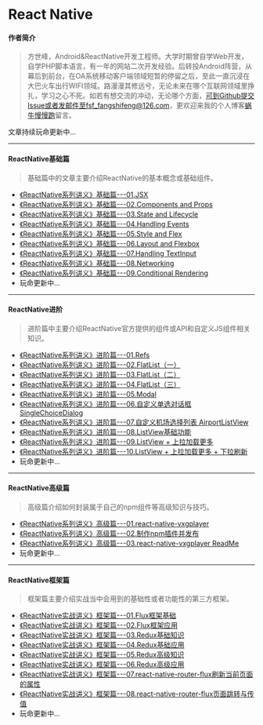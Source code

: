 # React Native
#### 作者简介
> 方世峰，Android&ReactNative开发工程师。大学时期曾自学Web开发，自学PHP脚本语言，有一年的网站二次开发经验。后转投Android阵营，从幕后到前台，在OA系统移动客户端领域短暂的停留之后，至此一直沉浸在大巴火车出行WIFI领域。路漫漫其修远兮，无论未来在哪个互联网领域里挣扎，学习之心不死。如若有想交流的冲动，无论哪个方面，可到Github提交Issue或者发邮件至fsf_fangshifeng@126.com，更欢迎来我的个人博客[蜗牛慢慢跑](http://fangshifeng.com/)留言。

文章持续玩命更新中...

***

#### ReactNative基础篇
> 基础篇中的文章主要介绍ReactNative的基本概念或基础组件。

* [《ReactNative系列讲义》基础篇---01.JSX](https://github.com/fangshifeng/ReactNative/blob/master/%E3%80%8AReactNative%E7%B3%BB%E5%88%97%E8%AE%B2%E4%B9%89%E3%80%8B%E5%9F%BA%E7%A1%80%E7%AF%87---01.JSX.md)
* [《ReactNative系列讲义》基础篇---02.Components and Props](https://github.com/fangshifeng/ReactNative/blob/master/%E3%80%8AReactNative%E7%B3%BB%E5%88%97%E8%AE%B2%E4%B9%89%E3%80%8B%E5%9F%BA%E7%A1%80%E7%AF%87---02.Components%20and%20Props.md)
* [《ReactNative系列讲义》基础篇---03.State and Lifecycle](https://github.com/fangshifeng/ReactNative/blob/master/%E3%80%8AReactNative%E7%B3%BB%E5%88%97%E8%AE%B2%E4%B9%89%E3%80%8B%E5%9F%BA%E7%A1%80%E7%AF%87---03.State%20and%20Lifecycle.md)
* [《ReactNative系列讲义》基础篇---04.Handling Events](https://github.com/fangshifeng/ReactNative/blob/master/%E3%80%8AReactNative%E7%B3%BB%E5%88%97%E8%AE%B2%E4%B9%89%E3%80%8B%E5%9F%BA%E7%A1%80%E7%AF%87---04.Handling%20Events.md)
* [《ReactNative系列讲义》基础篇---05.Style and Flex](https://github.com/fangshifeng/ReactNative/blob/master/%E3%80%8AReactNative%E7%B3%BB%E5%88%97%E8%AE%B2%E4%B9%89%E3%80%8B%E5%9F%BA%E7%A1%80%E7%AF%87---05.Style%20and%20Flex.md)
* [《ReactNative系列讲义》基础篇---06.Layout and Flexbox](https://github.com/fangshifeng/ReactNative/blob/master/%E3%80%8AReactNative%E7%B3%BB%E5%88%97%E8%AE%B2%E4%B9%89%E3%80%8B%E5%9F%BA%E7%A1%80%E7%AF%87---06.Layout%20and%20Flexbox.md)
* [《ReactNative系列讲义》基础篇---07.Handling TextInput](https://github.com/fangshifeng/ReactNative/blob/master/%E3%80%8AReactNative%E7%B3%BB%E5%88%97%E8%AE%B2%E4%B9%89%E3%80%8B%E5%9F%BA%E7%A1%80%E7%AF%87---07.Handling%20TextInput.md)
* [《ReactNative系列讲义》基础篇---08.Networking](https://github.com/fangshifeng/ReactNative/blob/master/%E3%80%8AReactNative%E7%B3%BB%E5%88%97%E8%AE%B2%E4%B9%89%E3%80%8B%E5%9F%BA%E7%A1%80%E7%AF%87---08.Networking.md)
* [《ReactNative系列讲义》基础篇---09.Conditional Rendering](https://github.com/fangshifeng/ReactNative/blob/master/%E3%80%8AReactNative%E7%B3%BB%E5%88%97%E8%AE%B2%E4%B9%89%E3%80%8B%E5%9F%BA%E7%A1%80%E7%AF%87---09.Conditional%20Rendering.md)
* 玩命更新中...

*** 

#### ReactNative进阶
> 进阶篇中主要介绍ReactNative官方提供的组件或API和自定义JS组件相关知识。

* [《ReactNative系列讲义》进阶篇---01.Refs](https://github.com/fangshifeng/ReactNative/blob/master/%E3%80%8AReactNative%E7%B3%BB%E5%88%97%E8%AE%B2%E4%B9%89%E3%80%8B%E8%BF%9B%E9%98%B6%E7%AF%87---01.Refs.md)
* [《ReactNative系列讲义》进阶篇---02.FlatList（一）](https://github.com/fangshifeng/ReactNative/blob/master/%E3%80%8AReactNative%E7%B3%BB%E5%88%97%E8%AE%B2%E4%B9%89%E3%80%8B%E8%BF%9B%E9%98%B6%E7%AF%87---02.FlatList%EF%BC%88%E4%B8%80%EF%BC%89.md)
* [《ReactNative系列讲义》进阶篇---03.FlatList（二）](https://github.com/fangshifeng/ReactNative/blob/master/%E3%80%8AReactNative%E7%B3%BB%E5%88%97%E8%AE%B2%E4%B9%89%E3%80%8B%E8%BF%9B%E9%98%B6%E7%AF%87---03.FlatList%EF%BC%88%E4%BA%8C%EF%BC%89.md)
* [《ReactNative系列讲义》进阶篇---04.FlatList（三）](https://github.com/fangshifeng/ReactNative/blob/master/%E3%80%8AReactNative%E7%B3%BB%E5%88%97%E8%AE%B2%E4%B9%89%E3%80%8B%E8%BF%9B%E9%98%B6%E7%AF%87---04.FlatList%EF%BC%88%E4%B8%89%EF%BC%89.md)
* [《ReactNative系列讲义》进阶篇---05.Modal](https://github.com/fangshifeng/ReactNative/blob/master/%E3%80%8AReactNative%E7%B3%BB%E5%88%97%E8%AE%B2%E4%B9%89%E3%80%8B%E8%BF%9B%E9%98%B6%E7%AF%87---05.Modal.md)
* [《ReactNative系列讲义》进阶篇---06.自定义单选对话框 SingleChoiceDialog](https://github.com/fangshifeng/ReactNative/blob/master/%E3%80%8AReactNative%E7%B3%BB%E5%88%97%E8%AE%B2%E4%B9%89%E3%80%8B%E8%BF%9B%E9%98%B6%E7%AF%87---06.%E8%87%AA%E5%AE%9A%E4%B9%89%E5%8D%95%E9%80%89%E5%AF%B9%E8%AF%9D%E6%A1%86%20SingleChoiceDialog.md)
* [《ReactNative系列讲义》进阶篇---07.自定义机场选择列表 AirportListView](https://github.com/fangshifeng/ReactNative/blob/master/%E3%80%8AReactNative%E7%B3%BB%E5%88%97%E8%AE%B2%E4%B9%89%E3%80%8B%E8%BF%9B%E9%98%B6%E7%AF%87---07.%E8%87%AA%E5%AE%9A%E4%B9%89%E6%9C%BA%E5%9C%BA%E9%80%89%E6%8B%A9%E5%88%97%E8%A1%A8%20AirportListView.md)
* [《ReactNative系列讲义》进阶篇---08.ListView基础功能](https://github.com/fangshifeng/ReactNative/blob/master/%E3%80%8AReactNative%E7%B3%BB%E5%88%97%E8%AE%B2%E4%B9%89%E3%80%8B%E8%BF%9B%E9%98%B6%E7%AF%87---08.ListView%E5%9F%BA%E7%A1%80%E5%8A%9F%E8%83%BD.md)
* [《ReactNative系列讲义》进阶篇---09.ListView + 上拉加载更多](https://github.com/fangshifeng/ReactNative/blob/master/%E3%80%8AReactNative%E7%B3%BB%E5%88%97%E8%AE%B2%E4%B9%89%E3%80%8B%E8%BF%9B%E9%98%B6%E7%AF%87---09.ListView%20%2B%20%E4%B8%8A%E6%8B%89%E5%8A%A0%E8%BD%BD%E6%9B%B4%E5%A4%9A.md)
* [《ReactNative系列讲义》进阶篇---10.ListView + 上拉加载更多 + 下拉刷新](https://github.com/fangshifeng/ReactNative/blob/master/%E3%80%8AReactNative%E7%B3%BB%E5%88%97%E8%AE%B2%E4%B9%89%E3%80%8B%E8%BF%9B%E9%98%B6%E7%AF%87---10.ListView%20%2B%20%E4%B8%8A%E6%8B%89%E5%8A%A0%E8%BD%BD%E6%9B%B4%E5%A4%9A%20%2B%20%E4%B8%8B%E6%8B%89%E5%88%B7%E6%96%B0.md)
* 玩命更新中...

*** 

#### ReactNative高级篇
> 高级篇介绍如何封装属于自己的npm组件等高级知识与技巧。

* [《ReactNative系列讲义》高级篇---01.react-native-vxgplayer](https://github.com/fangshifeng/ReactNative/blob/master/%E3%80%8AReactNative%E7%B3%BB%E5%88%97%E8%AE%B2%E4%B9%89%E3%80%8B%E9%AB%98%E7%BA%A7%E7%AF%87---01.react-native-vxgplayer.md)
* [《ReactNative系列讲义》高级篇---02.制作npm插件并发布](https://github.com/fangshifeng/ReactNative/blob/master/%E3%80%8AReactNative%E7%B3%BB%E5%88%97%E8%AE%B2%E4%B9%89%E3%80%8B%E9%AB%98%E7%BA%A7%E7%AF%87---02.%E5%88%B6%E4%BD%9Cnpm%E6%8F%92%E4%BB%B6%E5%B9%B6%E5%8F%91%E5%B8%83.md)
* [《ReactNative系列讲义》高级篇---03.react-native-vxgplayer ReadMe](https://github.com/fangshifeng/ReactNative/blob/master/%E3%80%8AReactNative%E7%B3%BB%E5%88%97%E8%AE%B2%E4%B9%89%E3%80%8B%E9%AB%98%E7%BA%A7%E7%AF%87---03.react-native-vxgplayer%20ReadMe.md)
* 玩命更新中...

*** 

#### ReactNative框架篇
> 框架篇主要介绍实战当中会用到的基础性或者功能性的第三方框架。

* [《ReactNative实战讲义》框架篇---01.Flux框架基础](https://github.com/fangshifeng/ReactNative/blob/master/%E3%80%8AReactNative%E5%AE%9E%E6%88%98%E8%AE%B2%E4%B9%89%E3%80%8B%E6%A1%86%E6%9E%B6%E7%AF%87---01.Flux%E6%A1%86%E6%9E%B6%E5%9F%BA%E7%A1%80.md)
* [《ReactNative实战讲义》框架篇---02.Flux框架应用](https://github.com/fangshifeng/ReactNative/blob/master/%E3%80%8AReactNative%E5%AE%9E%E6%88%98%E8%AE%B2%E4%B9%89%E3%80%8B%E6%A1%86%E6%9E%B6%E7%AF%87---02.Flux%E6%A1%86%E6%9E%B6%E5%BA%94%E7%94%A8.md)
* [《ReactNative实战讲义》框架篇---03.Redux基础知识](https://github.com/fangshifeng/ReactNative/blob/master/%E3%80%8AReactNative%E5%AE%9E%E6%88%98%E8%AE%B2%E4%B9%89%E3%80%8B%E6%A1%86%E6%9E%B6%E7%AF%87---03.Redux%E5%9F%BA%E7%A1%80%E7%9F%A5%E8%AF%86.md)
* [《ReactNative实战讲义》框架篇---04.Redux基础应用](https://github.com/fangshifeng/ReactNative/blob/master/%E3%80%8AReactNative%E5%AE%9E%E6%88%98%E8%AE%B2%E4%B9%89%E3%80%8B%E6%A1%86%E6%9E%B6%E7%AF%87---04.Redux%E5%9F%BA%E7%A1%80%E5%BA%94%E7%94%A8.md)
* [《ReactNative实战讲义》框架篇---05.Redux高级知识](https://github.com/fangshifeng/ReactNative/blob/master/%E3%80%8AReactNative%E5%AE%9E%E6%88%98%E8%AE%B2%E4%B9%89%E3%80%8B%E6%A1%86%E6%9E%B6%E7%AF%87---05.Redux%E9%AB%98%E7%BA%A7%E7%9F%A5%E8%AF%86.md)
* [《ReactNative实战讲义》框架篇---06.Redux高级应用](https://github.com/fangshifeng/ReactNative/blob/master/%E3%80%8AReactNative%E5%AE%9E%E6%88%98%E8%AE%B2%E4%B9%89%E3%80%8B%E6%A1%86%E6%9E%B6%E7%AF%87---06.Redux%E9%AB%98%E7%BA%A7%E5%BA%94%E7%94%A8.md)
* [《ReactNative实战讲义》框架篇---07.react-native-router-flux刷新当前页面的属性](https://github.com/fangshifeng/ReactNative/blob/master/%E3%80%8AReactNative%E5%AE%9E%E6%88%98%E8%AE%B2%E4%B9%89%E3%80%8B%E6%A1%86%E6%9E%B6%E7%AF%87---07.react-native-router-flux%E5%88%B7%E6%96%B0%E5%BD%93%E5%89%8D%E9%A1%B5%E9%9D%A2%E7%9A%84%E5%B1%9E%E6%80%A7.md) 
* [《ReactNative实战讲义》框架篇---08.react-native-router-flux页面跳转与传值](https://github.com/fangshifeng/ReactNative/blob/master/%E3%80%8AReactNative%E5%AE%9E%E6%88%98%E8%AE%B2%E4%B9%89%E3%80%8B%E6%A1%86%E6%9E%B6%E7%AF%87---08.react-native-router-flux%E9%A1%B5%E9%9D%A2%E8%B7%B3%E8%BD%AC%E4%B8%8E%E4%BC%A0%E5%80%BC.md)
* 玩命更新中...

